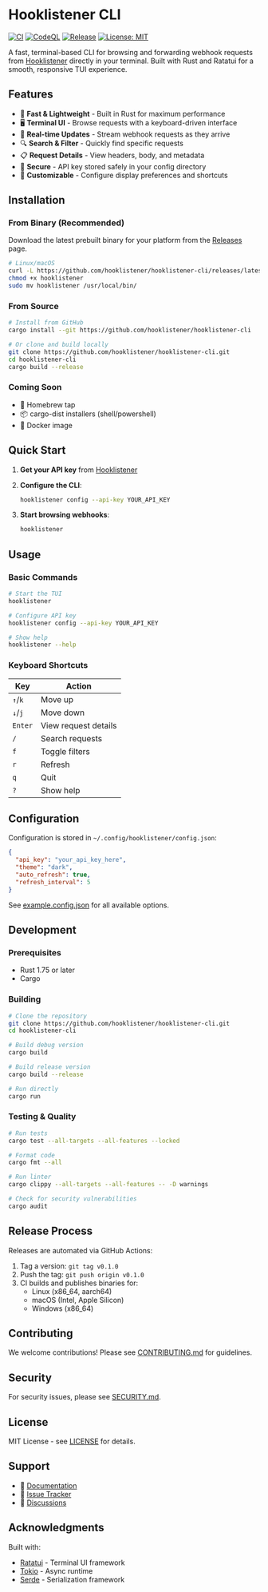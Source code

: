# Hooklistener CLI

[![CI](https://github.com/hooklistener/hooklistener-cli/actions/workflows/ci.yml/badge.svg?branch=main)](https://github.com/hooklistener/hooklistener-cli/actions/workflows/ci.yml)
[![CodeQL](https://github.com/hooklistener/hooklistener-cli/actions/workflows/codeql.yml/badge.svg?branch=main)](https://github.com/hooklistener/hooklistener-cli/actions/workflows/codeql.yml)
[![Release](https://img.shields.io/github/v/release/hooklistener/hooklistener-cli?sort=semver)](https://github.com/hooklistener/hooklistener-cli/releases)
[![License: MIT](https://img.shields.io/badge/License-MIT-yellow.svg)](https://opensource.org/licenses/MIT)

A fast, terminal-based CLI for browsing and forwarding webhook requests from [Hooklistener](https://hooklistener.com) directly in your terminal. Built with Rust and Ratatui for a smooth, responsive TUI experience.

## Features

- 🚀 **Fast & Lightweight** - Built in Rust for maximum performance
- 🖥️ **Terminal UI** - Browse requests with a keyboard-driven interface
- 🔄 **Real-time Updates** - Stream webhook requests as they arrive
- 🔍 **Search & Filter** - Quickly find specific requests
- 📋 **Request Details** - View headers, body, and metadata
- 🔐 **Secure** - API key stored safely in your config directory
- 🎨 **Customizable** - Configure display preferences and shortcuts

## Installation

### From Binary (Recommended)

Download the latest prebuilt binary for your platform from the [Releases](https://github.com/hooklistener/hooklistener-cli/releases) page.

```bash
# Linux/macOS
curl -L https://github.com/hooklistener/hooklistener-cli/releases/latest/download/hooklistener-$(uname -s)-$(uname -m) -o hooklistener
chmod +x hooklistener
sudo mv hooklistener /usr/local/bin/
```

### From Source

```bash
# Install from GitHub
cargo install --git https://github.com/hooklistener/hooklistener-cli

# Or clone and build locally
git clone https://github.com/hooklistener/hooklistener-cli.git
cd hooklistener-cli
cargo build --release
```

### Coming Soon

- 🍺 Homebrew tap
- 📦 cargo-dist installers (shell/powershell)
- 🐳 Docker image

## Quick Start

1. **Get your API key** from [Hooklistener](https://hooklistener.com)

2. **Configure the CLI**:
   ```bash
   hooklistener config --api-key YOUR_API_KEY
   ```

3. **Start browsing webhooks**:
   ```bash
   hooklistener
   ```

## Usage

### Basic Commands

```bash
# Start the TUI
hooklistener

# Configure API key
hooklistener config --api-key YOUR_API_KEY

# Show help
hooklistener --help
```

### Keyboard Shortcuts

| Key | Action |
|-----|--------|
| `↑`/`k` | Move up |
| `↓`/`j` | Move down |
| `Enter` | View request details |
| `/` | Search requests |
| `f` | Toggle filters |
| `r` | Refresh |
| `q` | Quit |
| `?` | Show help |

## Configuration

Configuration is stored in `~/.config/hooklistener/config.json`:

```json
{
  "api_key": "your_api_key_here",
  "theme": "dark",
  "auto_refresh": true,
  "refresh_interval": 5
}
```

See [example.config.json](example.config.json) for all available options.

## Development

### Prerequisites

- Rust 1.75 or later
- Cargo

### Building

```bash
# Clone the repository
git clone https://github.com/hooklistener/hooklistener-cli.git
cd hooklistener-cli

# Build debug version
cargo build

# Build release version
cargo build --release

# Run directly
cargo run
```

### Testing & Quality

```bash
# Run tests
cargo test --all-targets --all-features --locked

# Format code
cargo fmt --all

# Run linter
cargo clippy --all-targets --all-features -- -D warnings

# Check for security vulnerabilities
cargo audit
```

## Release Process

Releases are automated via GitHub Actions:

1. Tag a version: `git tag v0.1.0`
2. Push the tag: `git push origin v0.1.0`
3. CI builds and publishes binaries for:
   - Linux (x86_64, aarch64)
   - macOS (Intel, Apple Silicon)
   - Windows (x86_64)

## Contributing

We welcome contributions! Please see [CONTRIBUTING.md](CONTRIBUTING.md) for guidelines.

## Security

For security issues, please see [SECURITY.md](SECURITY.md).

## License

MIT License - see [LICENSE](LICENSE) for details.

## Support

- 📖 [Documentation](https://github.com/hooklistener/hooklistener-cli/wiki)
- 🐛 [Issue Tracker](https://github.com/hooklistener/hooklistener-cli/issues)
- 💬 [Discussions](https://github.com/hooklistener/hooklistener-cli/discussions)

## Acknowledgments

Built with:
- [Ratatui](https://github.com/ratatui-org/ratatui) - Terminal UI framework
- [Tokio](https://tokio.rs) - Async runtime
- [Serde](https://serde.rs) - Serialization framework

